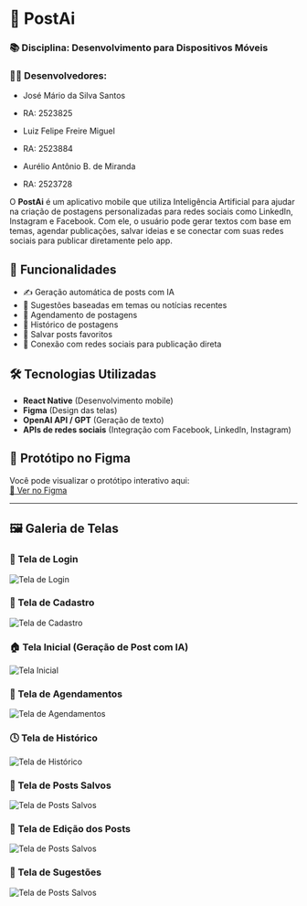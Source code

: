# 🤖 PostAi

### 📚 Disciplina: Desenvolvimento para Dispositivos Móveis  
### 🧑‍💻 Desenvolvedores:
- José Mário da Silva Santos
- RA: 2523825

- Luiz Felipe Freire Miguel
- RA: 2523884

- Aurélio Antônio B. de Miranda
- RA: 2523728

O **PostAi** é um aplicativo mobile que utiliza Inteligência Artificial para ajudar na criação de postagens personalizadas para redes sociais como LinkedIn, Instagram e Facebook. Com ele, o usuário pode gerar textos com base em temas, agendar publicações, salvar ideias e se conectar com suas redes sociais para publicar diretamente pelo app.

## 🚀 Funcionalidades

- ✍️ Geração automática de posts com IA
- 📰 Sugestões baseadas em temas ou notícias recentes
- 📅 Agendamento de postagens
- 📂 Histórico de postagens
- 💾 Salvar posts favoritos
- 🔗 Conexão com redes sociais para publicação direta

## 🛠️ Tecnologias Utilizadas

- **React Native** (Desenvolvimento mobile)
- **Figma** (Design das telas)
- **OpenAI API / GPT** (Geração de texto)
- **APIs de redes sociais** (Integração com Facebook, LinkedIn, Instagram)

## 🎨 Protótipo no Figma

Você pode visualizar o protótipo interativo aqui:  
[🔗 Ver no Figma](https://www.figma.com/proto/N5sXmlwMgALEnlN7SQwg6g/App?node-id=0-1&t=id7DMqX2kpfFMyN7-1)

---

## 🖼️ Galeria de Telas

### 🔐 Tela de Login  
![Tela de Login](img/Login.png)

### 🧾 Tela de Cadastro  
![Tela de Cadastro](img/Sigin.png)

### 🏠 Tela Inicial (Geração de Post com IA)  
![Tela Inicial](img/Home.png)

### 📆 Tela de Agendamentos  
![Tela de Agendamentos](img/Agendamento.png)

### 🕓 Tela de Histórico  
![Tela de Histórico](img/Historico.png)

### 💾 Tela de Posts Salvos  
![Tela de Posts Salvos](img/Posts%20Salvos.png)

### 💾 Tela de Edição dos Posts  
![Tela de Posts Salvos](img/Editando.png)

### 💾 Tela de Sugestões
![Tela de Posts Salvos](img/Ideia.png)